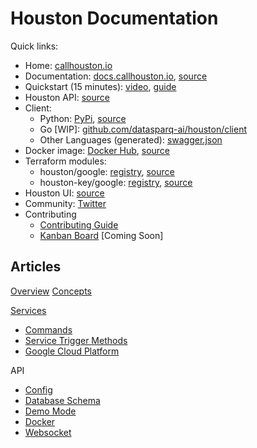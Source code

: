 
# Houston Documentation

Quick links:
- Home: [callhouston.io](https://callhouston.io)
- Documentation: [docs.callhouston.io](todo), [source](.)
- Quickstart (15 minutes): [video](todo), [guide](https://github.com/datasparq-intelligent-products/houston-quickstart-python)
- Houston API: [source](..)
- Client:
  - Python: [PyPi](https://pypi.org/project/houston-client/), [source](https://github.com/datasparq-intelligent-products/houston-python)
  - Go [WIP]: [github.com/datasparq-ai/houston/client](https://github.com/datasparq-ai/houston/client)
  - Other Languages (generated): [swagger.json](todo)
- Docker image: [Docker Hub](https://hub.docker.com/r/datasparq/houston), [source](../docker/Dockerfile)
- Terraform modules:
  - houston/google: [registry](https://registry.terraform.io/modules/datasparq-ai/houston/google/latest), [source](https://github.com/datasparq-ai/terraform-google-houston)
  - houston-key/google: [registry](https://registry.terraform.io/modules/datasparq-ai/houston-key/google/latest), [source](https://github.com/datasparq-ai/terraform-google-houston-key)
- Houston UI: [source](https://github.com/datasparq-ai/houston-ui)
- Community: [Twitter](https://twitter.com/callhouston_io)
- Contributing
  - [Contributing Guide](./contributing.md)
  - [Kanban Board]() [Coming Soon]


## Articles

[Overview](todo)
[Concepts](./concepts.md)

[Services](services.md)
- [Commands](commands.md)
- [Service Trigger Methods](service_trigger_methods.md)
- [Google Cloud Platform](google_cloud.md)

API
- [Config](config.md)
- [Database Schema](database_schema.md)
- [Demo Mode](demo_mode.md)
- [Docker](docker.md)
- [Websocket](websocket.md)
